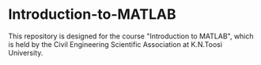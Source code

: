 # Introduction-to-MATLAB
This repository is designed for the course "Introduction to MATLAB", which is held by the Civil Engineering Scientific Association at K.N.Toosi University. 
